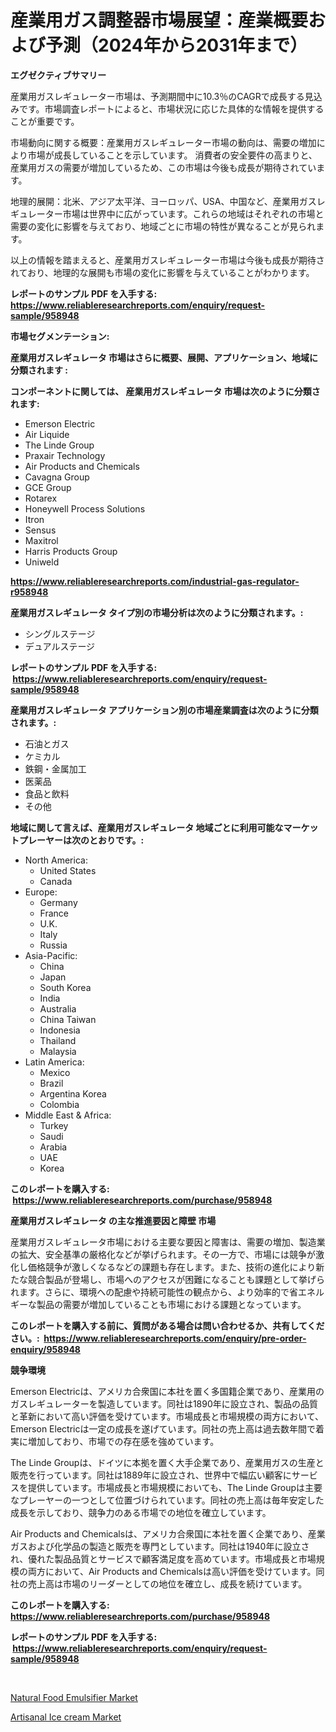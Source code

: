 <p><h1>産業用ガス調整器市場展望：産業概要および予測（2024年から2031年まで）</h1></p><p><strong>エグゼクティブサマリー</strong></p>
<p><p>産業用ガスレギュレーター市場は、予測期間中に10.3％のCAGRで成長する見込みです。市場調査レポートによると、市場状況に応じた具体的な情報を提供することが重要です。</p><p>市場動向に関する概要：産業用ガスレギュレーター市場の動向は、需要の増加により市場が成長していることを示しています。 消費者の安全要件の高まりと、産業用ガスの需要が増加しているため、この市場は今後も成長が期待されています。</p><p>地理的展開：北米、アジア太平洋、ヨーロッパ、USA、中国など、産業用ガスレギュレーター市場は世界中に広がっています。これらの地域はそれぞれの市場と需要の変化に影響を与えており、地域ごとに市場の特性が異なることが見られます。</p><p>以上の情報を踏まえると、産業用ガスレギュレーター市場は今後も成長が期待されており、地理的な展開も市場の変化に影響を与えていることがわかります。</p></p>
<p><strong>レポートのサンプル PDF を入手する: <a href="https://www.reliableresearchreports.com/enquiry/request-sample/958948">https://www.reliableresearchreports.com/enquiry/request-sample/958948</a></strong></p>
<p><strong>市場セグメンテーション:</strong></p>
<p><strong> 産業用ガスレギュレータ 市場はさらに概要、展開、アプリケーション、地域に分類されます :</strong></p>
<p><strong>コンポーネントに関しては、 産業用ガスレギュレータ 市場は次のように分類されます: &nbsp;</strong></p>
<p><ul><li>Emerson Electric</li><li>Air Liquide</li><li>The Linde Group</li><li>Praxair Technology</li><li>Air Products and Chemicals</li><li>Cavagna Group</li><li>GCE Group</li><li>Rotarex</li><li>Honeywell Process Solutions</li><li>Itron</li><li>Sensus</li><li>Maxitrol</li><li>Harris Products Group</li><li>Uniweld</li></ul></p>
<p><strong><a href="https://www.reliableresearchreports.com/industrial-gas-regulator-r958948">https://www.reliableresearchreports.com/industrial-gas-regulator-r958948</a></strong></p>
<p><strong> 産業用ガスレギュレータ タイプ別の市場分析は次のように分類されます。:</strong></p>
<p><ul><li>シングルステージ</li><li>デュアルステージ</li></ul></p>
<p><strong>レポートのサンプル PDF を入手する: &nbsp;<a href="https://www.reliableresearchreports.com/enquiry/request-sample/958948">https://www.reliableresearchreports.com/enquiry/request-sample/958948</a></strong></p>
<p><strong> 産業用ガスレギュレータ アプリケーション別の市場産業調査は次のように分類されます。:</strong></p>
<p><ul><li>石油とガス</li><li>ケミカル</li><li>鉄鋼・金属加工</li><li>医薬品</li><li>食品と飲料</li><li>その他</li></ul></p>
<p><strong>地域に関して言えば、産業用ガスレギュレータ 地域ごとに利用可能なマーケットプレーヤーは次のとおりです。:</strong></p>
<p><ul>
    <li>
        North America:
        <ul>
            <li>United States</li>
            <li>Canada</li>
        </ul>
    </li>
    <li>
        Europe:
        <ul>
            <li>Germany</li>
            <li>France</li>
            <li>U.K.</li>
            <li>Italy</li>
            <li>Russia</li>
        </ul>
    </li>
    <li>
        Asia-Pacific:
        <ul>
            <li>China</li>
            <li>Japan</li>
            <li>South Korea</li>
            <li>India</li>
            <li>Australia</li>
            <li>China Taiwan</li>
            <li>Indonesia</li>
            <li>Thailand</li>
            <li>Malaysia</li>
        </ul>
    </li>
    <li>
        Latin America:
        <ul>
            <li>Mexico</li>
            <li>Brazil</li>
            <li>Argentina Korea</li>
            <li>Colombia</li>
        </ul>
    </li>
    <li>
        Middle East & Africa:
        <ul>
            <li>Turkey</li>
            <li>Saudi</li>
            <li>Arabia</li>
            <li>UAE</li>
            <li>Korea</li>
        </ul>
    </li>
    </ul></p>
<p><strong>このレポートを購入する: &nbsp;<a href="https://www.reliableresearchreports.com/purchase/958948">https://www.reliableresearchreports.com/purchase/958948</a></strong></p>
<p><strong>産業用ガスレギュレータ の主な推進要因と障壁 市場</strong></p>
<p><p>産業用ガスレギュレータ市場における主要な要因と障害は、需要の増加、製造業の拡大、安全基準の厳格化などが挙げられます。その一方で、市場には競争が激化し価格競争が激しくなるなどの課題も存在します。また、技術の進化により新たな競合製品が登場し、市場へのアクセスが困難になることも課題として挙げられます。さらに、環境への配慮や持続可能性の観点から、より効率的で省エネルギーな製品の需要が増加していることも市場における課題となっています。</p></p>
<p><strong>このレポートを購入する前に、質問がある場合は問い合わせるか、共有してください。:&nbsp; <a href="https://www.reliableresearchreports.com/enquiry/pre-order-enquiry/958948">https://www.reliableresearchreports.com/enquiry/pre-order-enquiry/958948</a></strong></p>
<p><strong>競争環境</strong></p>
<p><p>Emerson Electricは、アメリカ合衆国に本社を置く多国籍企業であり、産業用のガスレギュレーターを製造しています。同社は1890年に設立され、製品の品質と革新において高い評価を受けています。市場成長と市場規模の両方において、Emerson Electricは一定の成長を遂げています。同社の売上高は過去数年間で着実に増加しており、市場での存在感を強めています。</p><p>The Linde Groupは、ドイツに本拠を置く大手企業であり、産業用ガスの生産と販売を行っています。同社は1889年に設立され、世界中で幅広い顧客にサービスを提供しています。市場成長と市場規模においても、The Linde Groupは主要なプレーヤーの一つとして位置づけられています。同社の売上高は毎年安定した成長を示しており、競争力のある市場での地位を確立しています。</p><p>Air Products and Chemicalsは、アメリカ合衆国に本社を置く企業であり、産業ガスおよび化学品の製造と販売を専門としています。同社は1940年に設立され、優れた製品品質とサービスで顧客満足度を高めています。市場成長と市場規模の両方において、Air Products and Chemicalsは高い評価を受けています。同社の売上高は市場のリーダーとしての地位を確立し、成長を続けています。</p></p>
<p><strong>このレポートを購入する: &nbsp; <a href="https://www.reliableresearchreports.com/purchase/958948">https://www.reliableresearchreports.com/purchase/958948</a></strong></p>
<p><strong>レポートのサンプル PDF を入手する: &nbsp;<a href="https://www.reliableresearchreports.com/enquiry/request-sample/958948">https://www.reliableresearchreports.com/enquiry/request-sample/958948</a></strong><strong></strong></p>
<p>&nbsp;</p>
<p><p><a href="https://changeable-paste-463.notion.site/Analyzing-Natural-Food-Emulsifier-Market-Global-Industry-Perspective-and-Forecast-2024-to-2031-92bebb29049d48928a5c3ea4b5a72fa6">Natural Food Emulsifier Market</a></p><p><a href="https://fuschia-pecorino-a6d.notion.site/Artisanal-Ice-cream-Market-Report-Reveals-the-Latest-Trends-And-Growth-Opportunities-of-this-Market-ad71bb706d614720b2285b3f8caeed92">Artisanal Ice cream Market</a></p></p>
